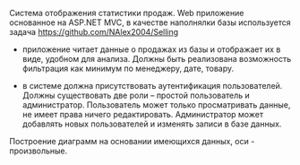 Система отображения статистики продаж. Web приложение основанное на ASP.NET MVC, в качестве наполнялки базы используется задача https://github.com/NAlex2004/Selling
 

- приложение читает данные о продажах из базы и отображает их в виде, удобном для анализа. Должны быть реализована возможность фильтрация как минимум по менеджеру, дате, товару.

- в системе должна присутствовать аутентификация пользователей. Должны существовать две роли – простой пользователь и администратор. Пользователь может только просматривать данные, не имеет права ничего редактировать. Администратор может добавлять новых пользователей и изменять записи в базе данных.

Построение диаграмм на основании имеющихся данных, оси - произвольные.
